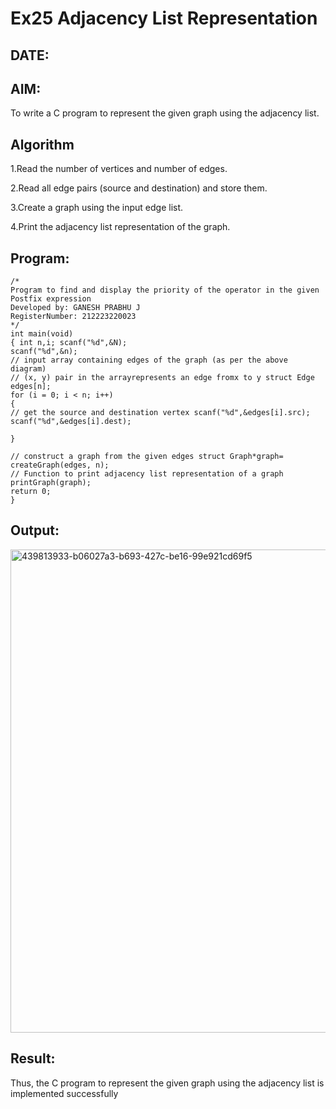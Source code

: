# Ex25 Adjacency List Representation
## DATE:
## AIM:
To write a C program to represent the given graph using the adjacency list.

## Algorithm
1.Read the number of vertices and number of edges.

2.Read all edge pairs (source and destination) and store them.

3.Create a graph using the input edge list.

4.Print the adjacency list representation of the graph.

## Program:
```
/*
Program to find and display the priority of the operator in the given Postfix expression
Developed by: GANESH PRABHU J
RegisterNumber: 212223220023  
*/
int main(void)
{ int n,i; scanf("%d",&N);
scanf("%d",&n);
// input array containing edges of the graph (as per the above diagram)
// (x, y) pair in the arrayrepresents an edge fromx to y struct Edge edges[n];
for (i = 0; i < n; i++)
{
// get the source and destination vertex scanf("%d",&edges[i].src);
scanf("%d",&edges[i].dest);

}

// construct a graph from the given edges struct Graph*graph= createGraph(edges, n);
// Function to print adjacency list representation of a graph printGraph(graph);
return 0;
}
```

## Output:

<img width="676" height="773" alt="439813933-b06027a3-b693-427c-be16-99e921cd69f5" src="https://github.com/user-attachments/assets/d36cb34b-f015-44c3-872f-90f442d9b323" />


## Result:
Thus, the C program to represent the given graph using the adjacency list is implemented successfully
